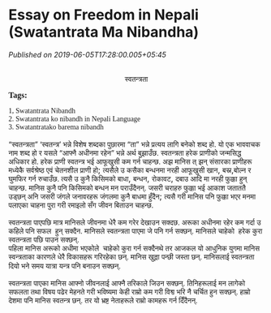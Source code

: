 # Essay on Freedom in Nepali (Swatantrata Ma Nibandha)

*Published on 2019-06-05T17:28:00.005+05:45*

<br />
<div align="center" class="MsoNormal" style="text-align: center;">
<span lang="NE" style="font-family: "mangal" , serif; font-size: 26pt; line-height: 37.0933px;">स्वतन्त्रता</span><span style="font-size: 28pt; line-height: 39.9467px;"><o:p></o:p></span></div><p style="text-align: left;"><span style="font-family: mangal, serif; font-size: medium;"><b>Tags:</b></span></p><div style="text-align: left;"><span style="font-family: mangal, serif;">1, Swatantrata Nibandh</span></div><div style="text-align: left;"><span style="font-family: mangal, serif;">2. Swatantrata ko nibandh in Nepali Language</span></div><div style="text-align: left;"><span style="font-family: mangal, serif;">3. Swatantratako barema nibandh</span></div><div align="center" class="MsoNormal" style="text-align: center;"><span lang="NE" style="font-family: "mangal" , serif; font-size: 26pt; line-height: 37.0933px;"><br /></span></div>
<div class="MsoNormal">
<span face=""helvetica neue" , "arial" , "helvetica" , sans-serif"><span lang="NE" style="line-height: 17.12px;">“स्वतन्त्रता” ‘स्वतन्त्र’ भन्ने विशेष शब्दका पुछारमा “ता” भन्ने प्रत्यय लागि बनेको शब्द हो. यो एक भाववाचक नाम शब्द हो र यसले “आफ्नै अधीनमा रहेन” भन्ने अर्थ बुझाउँछ. स्वतन्त्रता हरेक प्राणीको जन्मसिद्ध अधिकार हो. हरेक प्राणी स्वतन्त्र भई आफूखुसी कम गर्न चाहन्छ. अझ मानिस त् झन् संसारका प्राणीहरू मध्येकै सर्वश्रेष्ठ एवं चेतनशील प्राणी हो</span><span style="font-size: 12pt; line-height: 17.12px;">; </span><span lang="NE" style="line-height: 17.12px;">त्यसैले उ कसैका बन्धनमा नरही आफूखुसी खान</span><span style="font-size: 12pt; line-height: 17.12px;">, </span><span lang="NE" style="line-height: 17.12px;">बस्न</span><span style="font-size: 12pt; line-height: 17.12px;">,</span><span lang="NE" style="line-height: 17.12px;">बोल्न र घुमफिर गर्न रुचाउँछ. त्यसै उ कुनै किसिमको बाधा</span><span style="font-size: 12pt; line-height: 17.12px;">, </span><span lang="NE" style="line-height: 17.12px;">बन्धन</span><span style="font-size: 12pt; line-height: 17.12px;">, </span><span lang="NE" style="line-height: 17.12px;">रोकावट</span><span style="font-size: 12pt; line-height: 17.12px;">, </span><span lang="NE" style="line-height: 17.12px;">दबाउ आदि मा नरही फुक्का हुन् चाहन्छ. मानिस कुनै पनि किसिमको बन्धन मन पराउँदैनन्. जसरी चराहरु फुक्का भई आकाश जताततै उड्छन् अनि जसरी जंगले जनावरहरू जंगलमा कुनै बाधमा हुँदैन</span><span style="font-size: 12pt; line-height: 17.12px;">; </span><span lang="NE" style="line-height: 17.12px;">त्यसै गरी मानिस पनि फुक्का भएर मनमा पलाएका चाहना पुरा गरी रमाइलो सँग जीवन बिताउन चाहन्छ.</span><span style="font-size: 12pt; line-height: 17.12px;"><o:p></o:p></span></span></div>
<div class="MsoNormal">
<br /></div>
<div class="MsoNormal">
<span face=""helvetica neue" , "arial" , "helvetica" , sans-serif"><span lang="NE" style="line-height: 17.12px;">स्वतन्त्रता पाएपछि मात्र मानिसले जीवनमा धेरै कम गरेर देखाउन सक्दछ. अरूका अधीनमा रहेर कम गर्दा उ कहिले पनि सफल<span style="mso-spacerun: yes;">  </span>हुन् सक्दैन. मानिसले स्वतन्त्रता पाएमा जे पनि गर्न सक्छन्. मानिसले चाहेको<span style="mso-spacerun: yes;">  </span>हरेक कुरा स्वतन्त्रता पछि पाउन सक्छन्.</span><span style="font-size: 12pt; line-height: 17.12px;"><o:p></o:p></span></span></div>
<div class="MsoNormal">
<span face=""helvetica neue" , "arial" , "helvetica" , sans-serif"><span lang="NE" style="line-height: 17.12px;">पहिला मानिस अरूको अधीमा भएकोले<span style="mso-spacerun: yes;">  </span>चाहेको कुरा गर्न सक्दैनथे तर आजकल यो आधुनिक युगमा मानिस स्वन्त्रताका कारणले धेरै विकासहरू गरिरहेका छन्. मानिस खुल्ला पन्छी जस्ता छन्. मानिसलाई स्वतन्त्रता दियो भने समय यात्रा यन्त्र पनि बनाउन सक्छन्.</span><span style="font-size: 12pt; line-height: 17.12px;"><o:p></o:p></span></span></div>
<div class="MsoNormal">
<br /></div>
<div class="MsoNormal">
<span face=""helvetica neue" , "arial" , "helvetica" , sans-serif"><span lang="NE" style="line-height: 17.12px;">स्वतन्त्रता पाएका मानिस आफ्नो जीवनलाई आफ्नै तरिकाले जिउन सक्छन्. तिनिहरूलाई मन लागेको सफलता तथा विषय पढेर मेहनते गरी भविष्यमा केही राम्रो कम गरी विश्व भरि नै चर्चित हुन सक्छन्. हाम्रो देशमा पनि मानिस स्वतन्त्र छन्. तर यो भ्रष्ट नेताहरूले राम्रो कामहरू गर्न दिँदैनन्.</span><span lang="NE" style="font-size: 5pt; line-height: 7.13333px;"><o:p></o:p></span></span><br />
<div>
<span face=""helvetica neue" , "arial" , "helvetica" , sans-serif"><span lang="NE" style="line-height: 17.12px;"><br /></span></span></div>
</div>
